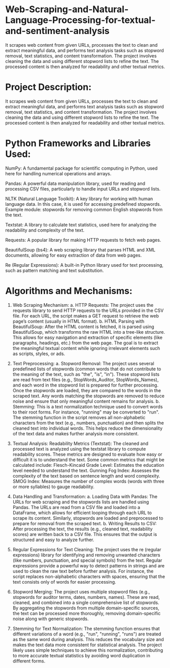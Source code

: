 # Web-Scraping-and-Natural-Language-Processing-for-textual-and-sentiment-analysis
It scrapes web content from given URLs, processes the text to clean and extract meaningful data, and performs text analysis tasks such as stopword removal, text statistics, and content transformation. The project involves cleaning the data and using different stopword lists to refine the text. The processed content is then analyzed for readability and other textual metrics.

# Project Description: 
It scrapes web content from given URLs, processes the text to clean and extract meaningful data, and performs text analysis tasks such as stopword removal, text statistics, and content transformation. The project involves cleaning the data and using different stopword lists to refine the text. The processed content is then analyzed for readability and other textual metrics.

# Python Frameworks and Libraries Used:
NumPy: A fundamental package for scientific computing in Python, used here for handling numerical operations and arrays.

Pandas: A powerful data manipulation library, used for reading and processing CSV files, particularly to handle input URLs and stopword lists.

NLTK (Natural Language Toolkit): A key library for working with human language data. In this case, it is used for accessing predefined stopwords. Example module: stopwords for removing common English stopwords from the text.

Textstat: A library to calculate text statistics, used here for analyzing the readability and complexity of the text.

Requests: A popular library for making HTTP requests to fetch web pages.

BeautifulSoup (bs4): A web scraping library that parses HTML and XML documents, allowing for easy extraction of data from web pages.

Re (Regular Expressions): A built-in Python library used for text processing, such as pattern matching and text substitution.

# Algorithms and Mechanisms:

1. Web Scraping Mechanism:
   a. HTTP Requests: The project uses the requests library to send HTTP requests to the URLs provided in the CSV file. For each URL, the script makes a GET request
    to retrieve the web page’s content (usually in HTML format).
   b. HTML Parsing with BeautifulSoup: After the HTML content is fetched, it is parsed using BeautifulSoup, which transforms the raw HTML into a tree-like
       structure. This allows for easy navigation and extraction of specific elements (like paragraphs, headings, etc.) from the web page. The goal is to extract
       the meaningful textual content while ignoring irrelevant elements such as scripts, styles, or ads.

2. Text Preprocessing:
   a. Stopword Removal: The project uses several predefined lists of stopwords (common words that do not contribute to the meaning of the text, such as "the",
   "is", "in"). These stopword lists are read from text files (e.g., StopWords_Auditor, StopWords_Names), and each word in the stopword list is prepared for
   further processing. Once the stopwords are loaded, they are compared to the words in the scraped text. Any words matching the stopwords are removed to reduce
   noise and ensure that only meaningful content remains for analysis.
   b. Stemming: This is a text normalization technique used to convert words to their root forms. For instance, "running" may be converted to "run". The stemming       function in the script removes all non-alphabetic characters from the text (e.g., numbers, punctuation) and then splits the cleaned text into individual words.     This helps reduce the dimensionality of the text data and makes further analysis more consistent.
   
3. Textual Analysis: Readability Metrics (Textstat): The cleaned and processed text is analyzed using the textstat library to compute readability scores. These        metrics are designed to evaluate how easy or difficult it is to understand the text. Some common metrics that might be calculated include:
   Flesch-Kincaid Grade Level: Estimates the education level needed to understand the text.
   Gunning Fog Index: Assesses the complexity of the text based on sentence length and word complexity.
   SMOG Index: Measures the number of complex words (words with three or more syllables) to gauge readability.

4. Data Handling and Transformation:
   a. Loading Data with Pandas: The URLs for web scraping and the stopwords lists are handled using Pandas. The URLs are read from a CSV file and loaded into a           DataFrame, which allows for efficient looping through each URL to scrape its content. Similarly, stopwords are loaded and preprocessed to prepare for removal       from the scraped text.
   b. Writing Results to CSV: After processing the text, the results (e.g., cleaned text, readability scores) are written back to a CSV file. This ensures that the       output is structured and easy to analyze further.

5. Regular Expressions for Text Cleaning: The project uses the re (regular expressions) library for identifying and removing unwanted characters (like numbers,             punctuation, and special symbols) from the text. Regular expressions provide a powerful way to detect patterns in strings and are used to clean the raw             text before further analysis. For instance, the script replaces non-alphabetic characters with spaces, ensuring that the text consists only of words for            easier processing.
   
6. Stopword Merging: The project uses multiple stopword files (e.g., stopwords for auditor terms, dates, numbers, names). These are read, cleaned, and combined             into a single comprehensive list of stopwords. By aggregating the stopwords from multiple domain-specific sources, the text can be processed more                   thoroughly, removing domain-specific noise along with generic stopwords.
 
7. Stemming for Text Normalization: The stemming function ensures that different variations of a word (e.g., "run", "running", "runs") are treated as the same word         during analysis. This reduces the vocabulary size and makes the text data more consistent for statistical analysis. The project likely uses simple                  techniques to achieve this normalization, contributing to more accurate textual statistics by avoiding word duplication in different forms.
